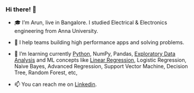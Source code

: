 ### Hi there! 👋 

- 🎓 I’m Arun, live in Bangalore. I studied Electrical & Electronics engineering from Anna University. 

- 👀 I help teams building high performance apps and solving problems.

- 🌱 I’m learning currently [Python](https://github.com/arunsy/Python#readme), NumPy, Pandas, [Exploratory Data Analysis](https://github.com/arunsy/LendingClub#readme) and ML concepts like [Linear Regression](https://github.com/arunsy/BikeSharing#readme), Logistic Regression, Naive Bayes, Advanced Regression, Support Vector Machine, Decision Tree, Random Forest, etc,

- 📫 You can reach me on [Linkedin](http://linkedin.com/in/arunsy).

<!--- [![Programming Skills](https://github-readme-stats.vercel.app/api/top-langs/?username=arunsy)](http://github.com/arunsy) --->

